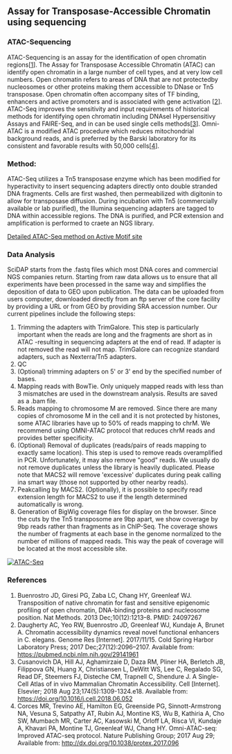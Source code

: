 ## Assay for Transposase-Accessible Chromatin using sequencing

### ATAC-Sequencing

ATAC-Sequencing is an assay for the identification of open chromatin regions[[1](#references)]. The Assay for Transposase Accessible Chromatin (ATAC) can identify open chromatin in a large number of cell types, and at very low cell numbers. Open chromatin refers to areas of DNA that are not protectedby nucleosomes or other proteins making them accessible to DNase or Tn5 transposase. Open chromatin often accompany sites of TF binding, enhancers and active promoters and is associated with gene activation [[2](#references)]. ATAC-Seq improves the sensitivity and input requirements of historical methods for identifying open chromatin including DNAseI Hypersensitivy Assays and FAIRE-Seq, and in can be used single cells methods[[3](#references)]. Omni-ATAC is a modified ATAC procedure which reduces mitochondrial background reads, and is preferred by the Barski laboratory for its consistent and favorable results with 50,000 cells[[4](#references)].

### Method:

ATAC-Seq utilizes a Tn5 transposase enzyme which has been modified for hyperactivity to insert sequencing adapters directly onto double stranded DNA fragments. Cells are first washed, then permeabilized with digitonin to allow for transposase diffusion. During incubation with Tn5 (commercially available or lab purified), the Illumina sequencing adapters are tagged to DNA within accessible regions. The DNA is purified, and PCR extension and amplification is performed to craete an NGS library.

[Detailed ATAC-Seq method on Active Motif site](https://www.activemotif.com/blog-atac-seq)


### Data Analysis
SciDAP starts from the .fastq files which most DNA cores and commercial NGS companies return. Starting from raw data allows us to ensure that all experiments have been processed in the same way and simplifies the deposition of data to GEO upon publication. The data can be uploaded from users computer, downloaded directly from an ftp server of the core facility by providing a URL or from GEO by providing SRA accession number.
Our current pipelines include the following steps:
1. Trimming the adapters with TrimGalore. This step is particularly important when the reads are long and the fragments are short as in ATAC -resulting in sequencing adapters at the end of read. If adapter is not removed the read will not map. TrimGalore can recognize standard adapters, such as Nexterra/Tn5 adapters.
2. QC
3. (Optional) trimming adapters on 5' or 3' end by the specified number of bases.
4. Mapping reads with BowTie. Only uniquely mapped reads with less than 3 mismatches are used in the downstream analysis. Results are saved as a .bam file.
5. Reads mapping to chromosome M are removed. Since there are many copies of chromosome M in the cell and it is not protected by histones, some ATAC libraries have up to 50% of reads mapping to chrM. We recommend using OMNI-ATAC protocol that reduces chrM reads and provides better specificity. 
6.  (Optional) Removal of duplicates (reads/pairs of reads mapping to exactly same location). This step is used to remove reads overamplified in PCR. Unfortunately, it may also remove "good" reads. We usually do not remove duplicates unless the library is heavily duplicated. Please note that MACS2 will remove 'excessive' duplicates during peak calling ina smart way (those not supported by other nearby reads).
7.  Peakcalling by MACS2. (Optionally), it is possible to specify read extension length for MACS2 to use if the length determined automatically is wrong. 
8.  Generation of BigWig coverage files for display on the browser. Since the cuts by the Tn5 transposome are 9bp apart, we show coverage by 9bp reads rather than fragments as in ChIP-Seq. The coverage shows the number of fragments at each base in the genome normalized to the number of millions of mapped reads. This way the peak of coverage will be located at the most accessible site. 

[![ATAC-Seq](https://img.youtube.com/vi/nsTgTe6fe9c/0.jpg)](https://www.youtube.com/watch?v=nsTgTe6fe9c "ATAC-Seq")


### References

1. Buenrostro JD, Giresi PG, Zaba LC, Chang HY, Greenleaf WJ. Transposition of native chromatin for fast and sensitive epigenomic profiling of open chromatin, DNA-binding proteins and nucleosome position. Nat Methods. 2013 Dec;10(12):1213–8. PMID: 24097267
2. Daugherty AC, Yeo RW, Buenrostro JD, Greenleaf WJ, Kundaje A, Brunet A. Chromatin accessibility dynamics reveal novel functional enhancers in C. elegans. Genome Res [Internet]. 2017/11/15. Cold Spring Harbor Laboratory Press; 2017 Dec;27(12):2096–2107. Available from: https://pubmed.ncbi.nlm.nih.gov/29141961
3. Cusanovich DA, Hill AJ, Aghamirzaie D, Daza RM, Pliner HA, Berletch JB, Filippova GN, Huang X, Christiansen L, DeWitt WS, Lee C, Regalado SG, Read DF, Steemers FJ, Disteche CM, Trapnell C, Shendure J. A Single-Cell Atlas of in vivo Mammalian Chromatin Accessibility. Cell [Internet]. Elsevier; 2018 Aug 23;174(5):1309-1324.e18. Available from: https://doi.org/10.1016/j.cell.2018.06.052
4. Corces MR, Trevino AE, Hamilton EG, Greenside PG, Sinnott-Armstrong NA, Vesuna S, Satpathy AT, Rubin AJ, Montine KS, Wu B, Kathiria A, Cho SW, Mumbach MR, Carter AC, Kasowski M, Orloff LA, Risca VI, Kundaje A, Khavari PA, Montine TJ, Greenleaf WJ, Chang HY. Omni-ATAC-seq: Improved ATAC-seq protocol. Nature Publishing Group; 2017 Aug 29; Available from: http://dx.doi.org/10.1038/protex.2017.096
